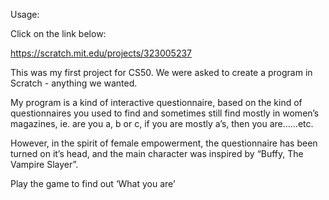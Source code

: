 Usage:

Click on the link below:

https://scratch.mit.edu/projects/323005237

This was my first project for CS50. We were asked to create a program in Scratch - anything we wanted.

My program is a kind of interactive questionnaire, based on the kind of questionnaires you used to find and sometimes still find mostly in women’s magazines, ie. are you a, b or c, if you are mostly a’s, then you are……etc.

However, in the spirit of female empowerment, the questionnaire has been turned on it’s head, and the main character was inspired by “Buffy, The Vampire Slayer”.

Play the game to find out ‘What you are’
